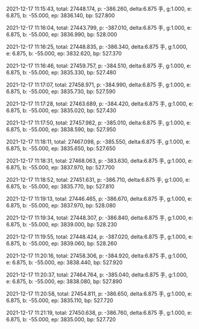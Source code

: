 2021-12-17 11:15:43, total: 27448.174, p: -386.260, delta:6.875 手, g:1.000, e: 6.875, b: -55.000, ep: 3836.140, bp: 527.800

2021-12-17 11:16:04, total: 27443.799, p: -387.010, delta:6.875 手, g:1.000, e: 6.875, b: -55.000, ep: 3836.990, bp: 528.000

2021-12-17 11:16:25, total: 27448.835, p: -386.340, delta:6.875 手, g:1.000, e: 6.875, b: -55.000, ep: 3832.620, bp: 527.370

2021-12-17 11:16:46, total: 27459.757, p: -384.510, delta:6.875 手, g:1.000, e: 6.875, b: -55.000, ep: 3835.330, bp: 527.480

2021-12-17 11:17:07, total: 27458.971, p: -384.990, delta:6.875 手, g:1.000, e: 6.875, b: -55.000, ep: 3835.730, bp: 527.590

2021-12-17 11:17:28, total: 27463.689, p: -384.420, delta:6.875 手, g:1.000, e: 6.875, b: -55.000, ep: 3835.020, bp: 527.430

2021-12-17 11:17:50, total: 27457.982, p: -385.010, delta:6.875 手, g:1.000, e: 6.875, b: -55.000, ep: 3838.590, bp: 527.950

2021-12-17 11:18:11, total: 27467.098, p: -385.550, delta:6.875 手, g:1.000, e: 6.875, b: -55.000, ep: 3835.650, bp: 527.650

2021-12-17 11:18:31, total: 27468.063, p: -383.630, delta:6.875 手, g:1.000, e: 6.875, b: -55.000, ep: 3837.970, bp: 527.700

2021-12-17 11:18:52, total: 27451.631, p: -386.710, delta:6.875 手, g:1.000, e: 6.875, b: -55.000, ep: 3835.770, bp: 527.810

2021-12-17 11:19:13, total: 27446.465, p: -386.670, delta:6.875 手, g:1.000, e: 6.875, b: -55.000, ep: 3837.970, bp: 528.080

2021-12-17 11:19:34, total: 27448.307, p: -386.840, delta:6.875 手, g:1.000, e: 6.875, b: -55.000, ep: 3839.000, bp: 528.230

2021-12-17 11:19:55, total: 27448.424, p: -387.020, delta:6.875 手, g:1.000, e: 6.875, b: -55.000, ep: 3839.060, bp: 528.260

2021-12-17 11:20:16, total: 27458.306, p: -384.920, delta:6.875 手, g:1.000, e: 6.875, b: -55.000, ep: 3838.440, bp: 527.920

2021-12-17 11:20:37, total: 27464.764, p: -385.040, delta:6.875 手, g:1.000, e: 6.875, b: -55.000, ep: 3838.080, bp: 527.890

2021-12-17 11:20:58, total: 27454.811, p: -386.650, delta:6.875 手, g:1.000, e: 6.875, b: -55.000, ep: 3835.110, bp: 527.720

2021-12-17 11:21:19, total: 27450.638, p: -386.760, delta:6.875 手, g:1.000, e: 6.875, b: -55.000, ep: 3835.000, bp: 527.720